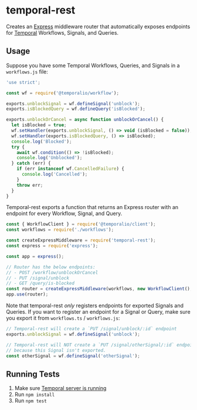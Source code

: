# temporal-rest

Creates an [Express](http://expressjs.com/) middleware router that automatically exposes endpoints for [Temporal](https://temporal.io/) Workflows, Signals, and Queries.

## Usage

Suppose you have some Temporal Workflows, Queries, and Signals in a `workflows.js` file:

```javascript
'use strict';

const wf = require('@temporalio/workflow');

exports.unblockSignal = wf.defineSignal('unblock');
exports.isBlockedQuery = wf.defineQuery('isBlocked');

exports.unblockOrCancel = async function unblockOrCancel() {
  let isBlocked = true;
  wf.setHandler(exports.unblockSignal, () => void (isBlocked = false));
  wf.setHandler(exports.isBlockedQuery, () => isBlocked);
  console.log('Blocked');
  try {
    await wf.condition(() => !isBlocked);
    console.log('Unblocked');
  } catch (err) {
    if (err instanceof wf.CancelledFailure) {
      console.log('Cancelled');
    }
    throw err;
  }
}
```

Temporal-rest exports a function that returns an Express router with an endpoint for every Workflow, Signal, and Query.

```javascript
const { WorkflowClient } = require('@temporalio/client');
const workflows = require('./workflows');

const createExpressMiddleware = require('temporal-rest');
const express = require('express');

const app = express();

// Router has the below endpoints:
// - POST /workflow/unblockOrCancel
// - PUT /signal/unblock
// - GET /query/is-blocked
const router = createExpressMiddleware(workflows, new WorkflowClient(), 'my-task-queue');
app.use(router);
```

Note that temporal-rest _only_ registers endpoints for exported Signals and Queries.
If you want to register an endpoint for a Signal or Query, make sure you export it from `workflows.ts` / `workflows.js`:

```ts
// Temporal-rest will create a `PUT /signal/unblock/:id` endpoint
exports.unblockSignal = wf.defineSignal('unblock');

// Temporal-rest will NOT create a `PUT /signal/otherSignal/:id` endpoint,
// because this Signal isn't exported.
const otherSignal = wf.defineSignal('otherSignal');
```

## Running Tests

1. Make sure [Temporal server is running](https://github.com/temporalio/docker-compose)
2. Run `npm install`
3. Run `npm test`